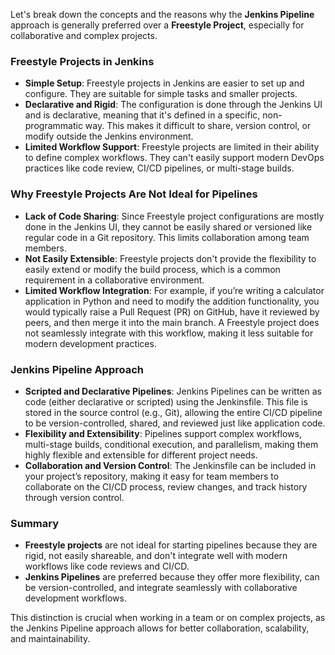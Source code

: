  Let's break down the concepts and the reasons why the **Jenkins Pipeline** approach is generally preferred over a **Freestyle Project**, especially for collaborative and complex projects.

### Freestyle Projects in Jenkins
- **Simple Setup**: Freestyle projects in Jenkins are easier to set up and configure. They are suitable for simple tasks and smaller projects.
- **Declarative and Rigid**: The configuration is done through the Jenkins UI and is declarative, meaning that it's defined in a specific, non-programmatic way. This makes it difficult to share, version control, or modify outside the Jenkins environment.
- **Limited Workflow Support**: Freestyle projects are limited in their ability to define complex workflows. They can't easily support modern DevOps practices like code review, CI/CD pipelines, or multi-stage builds.

### Why Freestyle Projects Are Not Ideal for Pipelines
- **Lack of Code Sharing**: Since Freestyle project configurations are mostly done in the Jenkins UI, they cannot be easily shared or versioned like regular code in a Git repository. This limits collaboration among team members.
- **Not Easily Extensible**: Freestyle projects don't provide the flexibility to easily extend or modify the build process, which is a common requirement in a collaborative environment.
- **Limited Workflow Integration**: For example, if you’re writing a calculator application in Python and need to modify the addition functionality, you would typically raise a Pull Request (PR) on GitHub, have it reviewed by peers, and then merge it into the main branch. A Freestyle project does not seamlessly integrate with this workflow, making it less suitable for modern development practices.

### Jenkins Pipeline Approach
- **Scripted and Declarative Pipelines**: Jenkins Pipelines can be written as code (either declarative or scripted) using the Jenkinsfile. This file is stored in the source control (e.g., Git), allowing the entire CI/CD pipeline to be version-controlled, shared, and reviewed just like application code.
- **Flexibility and Extensibility**: Pipelines support complex workflows, multi-stage builds, conditional execution, and parallelism, making them highly flexible and extensible for different project needs.
- **Collaboration and Version Control**: The Jenkinsfile can be included in your project’s repository, making it easy for team members to collaborate on the CI/CD process, review changes, and track history through version control.

### Summary
- **Freestyle projects** are not ideal for starting pipelines because they are rigid, not easily shareable, and don't integrate well with modern workflows like code reviews and CI/CD.
- **Jenkins Pipelines** are preferred because they offer more flexibility, can be version-controlled, and integrate seamlessly with collaborative development workflows.

This distinction is crucial when working in a team or on complex projects, as the Jenkins Pipeline approach allows for better collaboration, scalability, and maintainability.